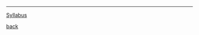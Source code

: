 <!-- Google tag (gtag.js) -->
<script async src="https://www.googletagmanager.com/gtag/js?id=G-35H7SH613P"></script>
<script>
  window.dataLayer = window.dataLayer || [];
  function gtag(){dataLayer.push(arguments);}
  gtag('js', new Date());

  gtag('config', 'G-35H7SH613P');
</script>
---

[Syllabus](./docs/s24la/s24lasyllabus.pdf)

[back](./)
